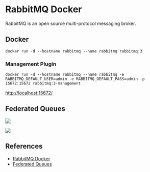 # RabbitMQ Docker

RabbitMQ is an open source multi-protocol messaging broker.

## Docker
```
docker run -d --hostname rabbitmq --name rabbitmq rabbitmq:3
```

### Management Plugin
```
docker run -d --hostname rabbitmq --name rabbitmq -e RABBITMQ_DEFAULT_USER=admin -e RABBITMQ_DEFAULT_PASS=admin -p 15672:15672 rabbitmq:3-management
```
[http://localhost:15672/](http://localhost:15672/)

## Federated Queues
![](https://www.rabbitmq.com/img/federation/federated_queues00.png)

![](https://www.rabbitmq.com/img/federation/federated_queues01.png)

## References
- [RabbitMQ Docker](https://hub.docker.com/_/rabbitmq)
- [Federated Queues](https://www.rabbitmq.com/federated-queues.html)
